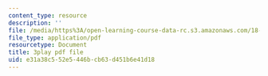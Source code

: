```yaml
---
content_type: resource
description: ''
file: /media/https%3A/open-learning-course-data-rc.s3.amazonaws.com/18-01sc-single-variable-calculus-fall-2010/e31a38c552e5446bcb63d451b6e41d18_jBkXbAgMj6s.pdf
file_type: application/pdf
resourcetype: Document
title: 3play pdf file
uid: e31a38c5-52e5-446b-cb63-d451b6e41d18
---
```

